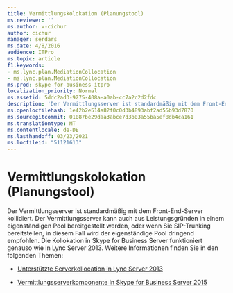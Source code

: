 ```yaml
---
title: Vermittlungskolokation (Planungstool)
ms.reviewer: ''
ms.author: v-cichur
author: cichur
manager: serdars
ms.date: 4/8/2016
audience: ITPro
ms.topic: article
f1.keywords:
- ms.lync.plan.MediationCollocation
- ms.lync.plan.MediationCollocation
ms.prod: skype-for-business-itpro
localization_priority: Normal
ms.assetid: 5ddc2ad3-9275-408a-a0ab-cc7a2c2d2fdc
description: 'Der Vermittlungsserver ist standardmäßig mit dem Front-End-Server kollidiert. Der Vermittlungsserver kann auch aus Leistungsgründen in einem eigenständigen Pool bereitgestellt werden, oder wenn Sie SIP-Trunking bereitstellen, in diesem Fall wird der eigenständige Pool dringend empfohlen. Die Kollokation in Skype for Business Server funktioniert genauso wie in Lync Server 2013. Weitere Informationen finden Sie in den folgenden Themen:'
ms.openlocfilehash: 1e42b2e514a82f0c0d3b4893abf2ad55b93d7870
ms.sourcegitcommit: 01087be29daa3abce7d3b03a55ba5ef8db4ca161
ms.translationtype: MT
ms.contentlocale: de-DE
ms.lasthandoff: 03/23/2021
ms.locfileid: "51121613"
---
```

# <a name="mediation-collocation-planning-tool"></a>Vermittlungskolokation (Planungstool)
 
Der Vermittlungsserver ist standardmäßig mit dem Front-End-Server kollidiert. Der Vermittlungsserver kann auch aus Leistungsgründen in einem eigenständigen Pool bereitgestellt werden, oder wenn Sie SIP-Trunking bereitstellen, in diesem Fall wird der eigenständige Pool dringend empfohlen. Die Kollokation in Skype for Business Server funktioniert genauso wie in Lync Server 2013. Weitere Informationen finden Sie in den folgenden Themen:
  
- [Unterstützte Serverkollocation in Lync Server 2013](/previous-versions/office/lync-server-2013/lync-server-2013-supported-server-collocation)
    
- [Vermittlungsserverkomponente in Skype for Business Server 2015](../../plan-your-deployment/enterprise-voice-solution/mediation-server.md)
